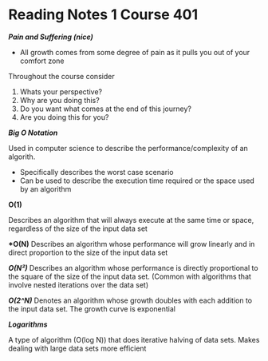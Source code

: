 # Reading Notes 1 Course 401

__*Pain and Suffering (nice)*__

- All growth comes from some degree of pain as it pulls you out of your comfort zone

Throughout the course consider

1. Whats your perspective?
2. Why are you doing this?
3. Do you want what comes at the end of this journey?
4. Are you doing this for you?

__*Big O Notation*__

Used in computer science to describe the performance/complexity of an algorith.

- Specifically describes the worst case scenario
- Can be used to describe the execution time required or the space used by an algorithm

__**O(1)**__

Describes an algorithm that will always execute at the same time or space, regardless of the size of the input data set

__*O(N)__
Describes an algorithm whose performance will grow linearly and in direct proportion to the size of the input data set

__*O(N²)*__
Describes an algorithm whose performance is directly proportional to the square of the size of the input data set. (Common with algorithms that involve nested iterations over the data set)

__*O(2^N)*__
Denotes an algorithm whose growth doubles with each addition to the input data set. The growth curve is exponential

__*Logarithms*__

A type of algorithm (O(log N)) that does iterative halving of data sets. Makes dealing with large data sets more efficient